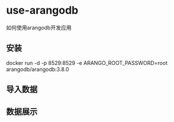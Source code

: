 # use-arangodb
如何使用arangodb开发应用
## 安装

docker run -d -p 8529:8529 -e ARANGO_ROOT_PASSWORD=root  arangodb/arangodb:3.8.0

## 导入数据


## 数据展示
